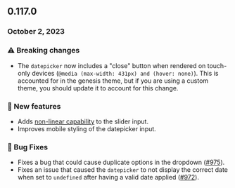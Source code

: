 ## 0.117.0

### October 2, 2023

### ⚠️ Breaking changes

- The `datepicker` now includes a "close" button when rendered on touch-only devices (`@media (max-width: 431px) and (hover: none)`). This is accounted for in the genesis theme, but if you are using a custom theme, you should update it to account for this change.

### 💪 New features

- Adds [non-linear capability](/inputs/slider) to the slider input.
- Improves mobile styling of the datepicker input.

### 🐛 Bug Fixes

- Fixes a bug that could cause duplicate options in the dropdown ([#975](https://github.com/formkit/formkit/issues/975)).
- Fixes an issue that caused the `datepicker` to not display the correct date when set to `undefined` after having a valid date applied ([#972](https://github.com/formkit/formkit/issues/975)).